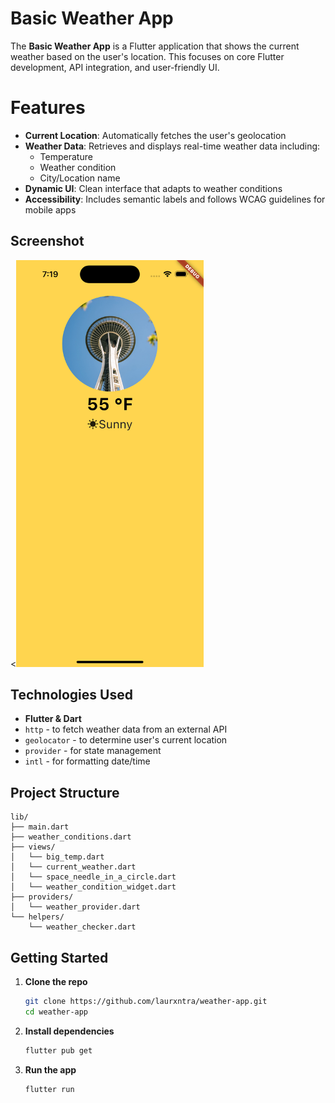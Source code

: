 # Basic Weather App

The **Basic Weather App** is a Flutter application that shows the current weather based on the user's location. This focuses on core Flutter development, API integration, and user-friendly UI.

# Features
- **Current Location**: Automatically fetches the user's geolocation
- **Weather Data**: Retrieves and displays real-time weather data including:
  - Temperature
  - Weather condition
  - City/Location name
- **Dynamic UI**: Clean interface that adapts to weather conditions
- **Accessibility**: Includes semantic labels and follows WCAG guidelines for mobile apps

## Screenshot

<<img src="assets/home-page.png" alt="Weather App Home" width="300" />

## Technologies Used
- **Flutter & Dart**
- `http` - to fetch weather data from an external API
- `geolocator` - to determine user's current location
- `provider` - for state management
- `intl` - for formatting date/time

## Project Structure

```text
lib/
├── main.dart
├── weather_conditions.dart
├── views/
│   └── big_temp.dart
│   └── current_weather.dart
│   └── space_needle_in_a_circle.dart
│   └── weather_condition_widget.dart
├── providers/
│   └── weather_provider.dart
└── helpers/
    └── weather_checker.dart
```
## Getting Started
1. **Clone the repo**
   ```bash
   git clone https://github.com/laurxntra/weather-app.git
   cd weather-app
2. **Install dependencies**
   ```bash
   flutter pub get
3. **Run the app**
   ```bash
   flutter run
